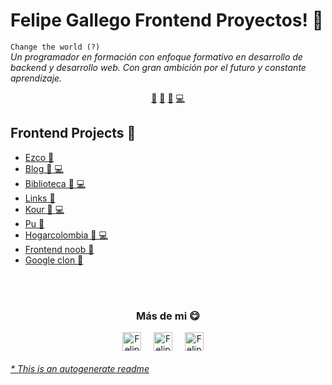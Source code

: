 # Felipe Gallego Frontend Proyectos! 👋


`Change the world (?)`<br><em> Un programador en formación con enfoque formativo en desarrollo de backend y desarrollo web. Con gran ambición por el futuro y constante aprendizaje.</em>


<p align="center">
<a href="https://github.com/felipegallegoramirez/felipegallegoramirez/blob/master/ai.md">🤖</a>
<a href="https://github.com/felipegallegoramirez/felipegallegoramirez/blob/master/frontend.md">👀</a>
<a href="https://github.com/felipegallegoramirez/felipegallegoramirez/blob/master/datascience.md">📙</a>
<a href="https://github.com/felipegallegoramirez/felipegallegoramirez/blob/master/backend.md">💻</a>
</p>


## Frontend Projects 👀
- [Ezco  👀](https://github.com/felipegallegoramirez/Ezco) 
- [Blog  👀 💻](https://github.com/felipegallegoramirez/Blog) 
- [Biblioteca  👀 💻](https://github.com/felipegallegoramirez/Biblioteca) 
- [Links  👀](https://github.com/felipegallegoramirez/Links) 
- [Kour  👀 💻](https://github.com/felipegallegoramirez/kour) 
- [Pu  👀](https://github.com/felipegallegoramirez/PU) 
- [Hogarcolombia  👀 💻](https://github.com/felipegallegoramirez/HogarColombia) 
- [Frontend noob  👀](https://github.com/felipegallegoramirez/Frontend-Noob) 
- [Google clon  👀](https://github.com/felipegallegoramirez/Google-Clon) 



<br>

<br>

<div align="center">
<h3 align="center">Más de mi 😋</h3>
</div>
<p align="center">
<a href="https://twitter.com/SrOpaug" target="blank">
<img align="center" width="30px" alt="Felipe Twitter" src="https://www.vectorlogo.zone/logos/twitter/twitter-official.svg"/></a> &nbsp; &nbsp;
<a href="https://www.instagram.com/fggallego/" target="blank">
<img align="center" width="30px" alt="Felipe Instagram" src="https://www.vectorlogo.zone/logos/instagram/instagram-icon.svg"/></a> &nbsp; &nbsp;
<a href="https://felipegallegoramirez.github.io/Portafolio/" target="blank">
<img align="center" width="30px" alt="Felipe Portafolio" src="https://www.vectorlogo.zone/logos/github/github-tile.svg"/></a> &nbsp; &nbsp;

</p>


###### [* This is an autogenerate readme](https://github.com/HectorPulido/HectorPulido/tree/master/ReadmeGenerator)

